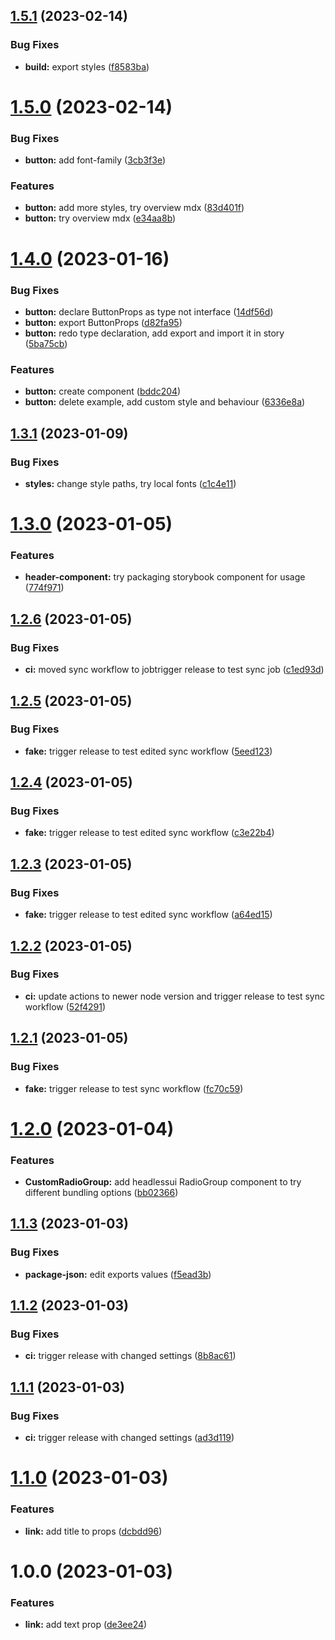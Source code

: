 ## [1.5.1](https://github.com/byjs-dev/component-library-react/compare/v1.5.0...v1.5.1) (2023-02-14)


### Bug Fixes

* **build:** export styles ([f8583ba](https://github.com/byjs-dev/component-library-react/commit/f8583ba9b75044adfd7bdaa644a0b71a0d4b40e4))

# [1.5.0](https://github.com/byjs-dev/component-library-react/compare/v1.4.0...v1.5.0) (2023-02-14)


### Bug Fixes

* **button:** add font-family ([3cb3f3e](https://github.com/byjs-dev/component-library-react/commit/3cb3f3ee421f3641fb509a2b5aa787717695016f))


### Features

* **button:** add more styles, try overview mdx ([83d401f](https://github.com/byjs-dev/component-library-react/commit/83d401fe5a206fa9b4737d12a12aec2d42a498cd))
* **button:** try overview mdx ([e34aa8b](https://github.com/byjs-dev/component-library-react/commit/e34aa8bc95d31c90c4050e967b3832e829647303))

# [1.4.0](https://github.com/byjs-dev/component-library-react/compare/v1.3.1...v1.4.0) (2023-01-16)


### Bug Fixes

* **button:** declare ButtonProps as type not interface ([14df56d](https://github.com/byjs-dev/component-library-react/commit/14df56d356fb58c7b0a9a6a9fbfbda9b233dec76))
* **button:** export ButtonProps ([d82fa95](https://github.com/byjs-dev/component-library-react/commit/d82fa959675d290d95975d414638dabeb75b2917))
* **button:** redo type declaration, add export and import it in story ([5ba75cb](https://github.com/byjs-dev/component-library-react/commit/5ba75cbfb739949e87bf8ab8432d9a1e9eb9674b))


### Features

* **button:** create component ([bddc204](https://github.com/byjs-dev/component-library-react/commit/bddc204eb203943e3eb9a2ff20a66f03680ff87b))
* **button:** delete example, add custom style and behaviour ([6336e8a](https://github.com/byjs-dev/component-library-react/commit/6336e8a86baa0870831605b188f9daf054235312))

## [1.3.1](https://github.com/byjs-dev/component-library-react/compare/v1.3.0...v1.3.1) (2023-01-09)


### Bug Fixes

* **styles:** change style paths, try local fonts ([c1c4e11](https://github.com/byjs-dev/component-library-react/commit/c1c4e119b4ce5d68a9c1005b3bbba364fb0bfd1d))

# [1.3.0](https://github.com/byjs-dev/component-library-react/compare/v1.2.6...v1.3.0) (2023-01-05)


### Features

* **header-component:** try packaging storybook component for usage ([774f971](https://github.com/byjs-dev/component-library-react/commit/774f971ba3a7265df08f7316507d7e9b59f52ea7))

## [1.2.6](https://github.com/byjs-dev/component-library-react/compare/v1.2.5...v1.2.6) (2023-01-05)


### Bug Fixes

* **ci:** moved sync workflow to jobtrigger release to test sync job ([c1ed93d](https://github.com/byjs-dev/component-library-react/commit/c1ed93d470a4b2723b1496f1192494b085097150))

## [1.2.5](https://github.com/byjs-dev/component-library-react/compare/v1.2.4...v1.2.5) (2023-01-05)


### Bug Fixes

* **fake:** trigger release to test edited sync workflow ([5eed123](https://github.com/byjs-dev/component-library-react/commit/5eed123fc53b61c80f10af9dd50adbc19d1e08f8))

## [1.2.4](https://github.com/byjs-dev/component-library-react/compare/v1.2.3...v1.2.4) (2023-01-05)


### Bug Fixes

* **fake:** trigger release to test edited sync workflow ([c3e22b4](https://github.com/byjs-dev/component-library-react/commit/c3e22b47c551e72240fe294a44ce405f11c40e24))

## [1.2.3](https://github.com/byjs-dev/component-library-react/compare/v1.2.2...v1.2.3) (2023-01-05)


### Bug Fixes

* **fake:** trigger release to test edited sync workflow ([a64ed15](https://github.com/byjs-dev/component-library-react/commit/a64ed1558dfc53efa86f76a70aae0f55aeef3e7a))

## [1.2.2](https://github.com/byjs-dev/component-library-react/compare/v1.2.1...v1.2.2) (2023-01-05)


### Bug Fixes

* **ci:** update actions to newer node version and trigger release to test sync workflow ([52f4291](https://github.com/byjs-dev/component-library-react/commit/52f429155d5cba8fa3b2e7e51b51575d4e9b363e))

## [1.2.1](https://github.com/byjs-dev/component-library-react/compare/v1.2.0...v1.2.1) (2023-01-05)


### Bug Fixes

* **fake:** trigger release to test sync workflow ([fc70c59](https://github.com/byjs-dev/component-library-react/commit/fc70c5932020b0a5fefb7910f9c46b48f7b52c5d))

# [1.2.0](https://github.com/byjs-dev/component-library-react/compare/v1.1.3...v1.2.0) (2023-01-04)


### Features

* **CustomRadioGroup:** add headlessui RadioGroup component to try different bundling options ([bb02366](https://github.com/byjs-dev/component-library-react/commit/bb023662236bc127ad18864b330c065bca31b411))

## [1.1.3](https://github.com/byjs-dev/component-library-react/compare/v1.1.2...v1.1.3) (2023-01-03)


### Bug Fixes

* **package-json:** edit exports values ([f5ead3b](https://github.com/byjs-dev/component-library-react/commit/f5ead3b43069bd4b40c3f6b6901876cc22f3231a))

## [1.1.2](https://github.com/byjs-dev/component-library-react/compare/v1.1.1...v1.1.2) (2023-01-03)


### Bug Fixes

* **ci:** trigger release with changed settings ([8b8ac61](https://github.com/byjs-dev/component-library-react/commit/8b8ac61c4d758b6e3a7c324e3e48195173b95396))

## [1.1.1](https://github.com/byjs-dev/component-library-react/compare/v1.1.0...v1.1.1) (2023-01-03)


### Bug Fixes

* **ci:** trigger release with changed settings ([ad3d119](https://github.com/byjs-dev/component-library-react/commit/ad3d119ed6300eadff495bd186779eeb5d98f0bd))

# [1.1.0](https://github.com/byjs-dev/component-library-react/compare/v1.0.0...v1.1.0) (2023-01-03)


### Features

* **link:** add title to props ([dcbdd96](https://github.com/byjs-dev/component-library-react/commit/dcbdd96cbc59310df36e7b2de9fb2ab635f845ab))

# 1.0.0 (2023-01-03)


### Features

* **link:** add text prop ([de3ee24](https://github.com/byjs-dev/component-library-react/commit/de3ee2465e389736fdb51776b65805cc514bcec0))
